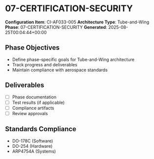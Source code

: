 # 07-CERTIFICATION-SECURITY

**Configuration Item**: CI-AF033-005
**Architecture Type**: Tube-and-Wing
**Phase**: 07-CERTIFICATION-SECURITY
**Generated**: 2025-08-25T00:04:44+00:00

## Phase Objectives
- Define phase-specific goals for Tube-and-Wing architecture
- Track progress and deliverables
- Maintain compliance with aerospace standards

## Deliverables
- [ ] Phase documentation
- [ ] Test results (if applicable)
- [ ] Compliance artifacts
- [ ] Review approvals

## Standards Compliance
- DO-178C (Software)
- DO-254 (Hardware)
- ARP4754A (Systems)
